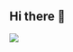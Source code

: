 ## Hi there 👋

<img src="https://github-readme-stats.vercel.app/api?username=DORNEN&show_icons=true&theme=radical" />

